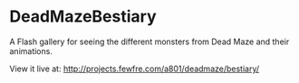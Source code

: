 # DeadMazeBestiary
A Flash gallery for seeing the different monsters from Dead Maze and their animations.

View it live at: http://projects.fewfre.com/a801/deadmaze/bestiary/

